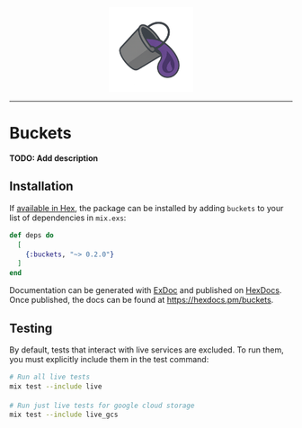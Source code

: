 <p align="center">
  <img src="priv/logo.png" height="150" />
</p>

---

# Buckets

**TODO: Add description**

## Installation

If [available in Hex](https://hex.pm/docs/publish), the package can be installed
by adding `buckets` to your list of dependencies in `mix.exs`:

```elixir
def deps do
  [
    {:buckets, "~> 0.2.0"}
  ]
end
```

Documentation can be generated with [ExDoc](https://github.com/elixir-lang/ex_doc)
and published on [HexDocs](https://hexdocs.pm). Once published, the docs can
be found at <https://hexdocs.pm/buckets>.

## Testing

By default, tests that interact with live services are excluded. To run them,
you must explicitly include them in the test command:

```sh
# Run all live tests
mix test --include live

# Run just live tests for google cloud storage
mix test --include live_gcs
```
